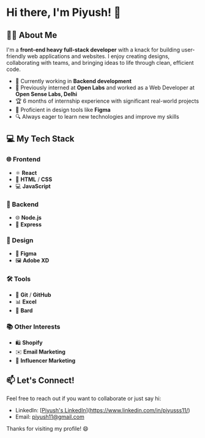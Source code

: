 # Hi there, I'm Piyush! 👋

## 👨‍💻 About Me
I'm a **front-end heavy full-stack developer** with a knack for building user-friendly web applications and websites. I enjoy creating designs, collaborating with teams, and bringing ideas to life through clean, efficient code.

- 🌱 Currently working in **Backend development**
- 💼 Previously interned at **Open Labs** and worked as a Web Developer at **Open Sense Labs, Delhi**
- 🏆 6 months of internship experience with significant real-world projects
- 🎨 Proficient in design tools like **Figma**
- 🔍 Always eager to learn new technologies and improve my skills

## 💻 My Tech Stack

### 🌐 Frontend
- ⚛️ **React**
- 🎨 **HTML** / **CSS**
- 💻 **JavaScript**

### 🔧 Backend
- 🌐 **Node.js**
- 🚀 **Express**

### 🎨 Design
- 🎨 **Figma**
- 🖼️ **Adobe XD**

### 🛠️ Tools
- 🐙 **Git** / **GitHub**
- 📊 **Excel**
- 🤖 **Bard**

### 📚 Other Interests
- 🛍️ **Shopify**
- ✉️ **Email Marketing**
- 🎤 **Influencer Marketing**

## 📫 Let's Connect!
Feel free to reach out if you want to collaborate or just say hi:
- LinkedIn: [[Piyush's LinkedIn](#)](https://www.linkedin.com/in/piyusss11/)
- Email: piyush11@gmail.com

Thanks for visiting my profile! 😄
